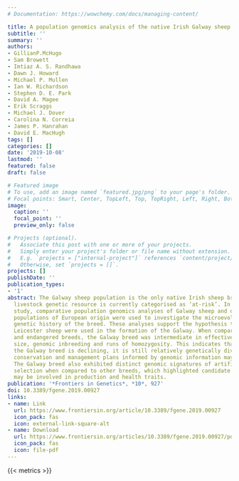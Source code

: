 ```yaml
---
# Documentation: https://wowchemy.com/docs/managing-content/

title: A population genomics analysis of the native Irish Galway sheep breed
subtitle: ''
summary: ''
authors:
- GillianP.McHugo
- Sam Browett
- Imtiaz A. S. Randhawa
- Dawn J. Howard
- Michael P. Mullen
- Ian W. Richardson
- Stephen D. E. Park
- David A. Magee
- Erik Scraggs
- Michael J. Dover
- Carolina N. Correia
- James P. Hanrahan
- David E. MacHugh
tags: []
categories: []
date: '2019-10-08'
lastmod: ''
featured: false
draft: false

# Featured image
# To use, add an image named `featured.jpg/png` to your page's folder.
# Focal points: Smart, Center, TopLeft, Top, TopRight, Left, Right, BottomLeft, Bottom, BottomRight.
image:
  caption: ''
  focal_point: ''
  preview_only: false

# Projects (optional).
#   Associate this post with one or more of your projects.
#   Simply enter your project's folder or file name without extension.
#   E.g. `projects = ["internal-project"]` references `content/project/deep-learning/index.md`.
#   Otherwise, set `projects = []`.
projects: []
publishDate: ''
publication_types:
- '1'
abstract: The Galway sheep population is the only native Irish sheep breed and this
  livestock genetic resource is currently categorised as ‘at-risk’. In the present
  study, comparative population genomics analyses of Galway sheep and other sheep
  populations of European origin were used to investigate the microevolution and recent
  genetic history of the breed. These analyses support the hypothesis that British
  Leicester sheep were used in the formation of the Galway. When compared to conventional
  and endangered breeds, the Galway breed was intermediate in effective population
  size, genomic inbreeding and runs of homozygosity. This indicates that, although
  the Galway breed is declining, it is still relatively genetically diverse and that
  conservation and management plans informed by genomic information may aid its recovery.
  The Galway breed also exhibited distinct genomic signatures of artificial or natural
  selection when compared to other breeds, which highlighted candidate genes that
  may be involved in production and health traits.
publication: '*Frontiers in Genetics*, *10*, 927'
doi: 10.3389/fgene.2019.00927
links:
- name: Link
  url: https://www.frontiersin.org/article/10.3389/fgene.2019.00927
  icon_pack: fas
  icon: external-link-square-alt
- name: Download
  url: https://www.frontiersin.org/articles/10.3389/fgene.2019.00927/pdf
  icon_pack: fas
  icon: file-pdf
---
```

{{< metrics >}}